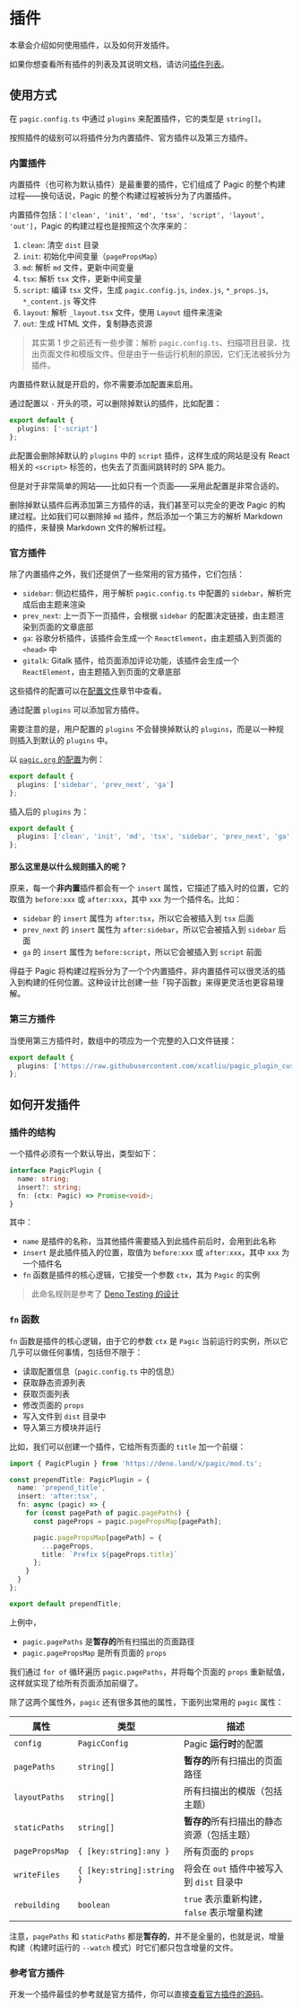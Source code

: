# 插件

本章会介绍如何使用插件，以及如何开发插件。

如果你想查看所有插件的列表及其说明文档，请访问[插件列表](/plugins/)。

## 使用方式

在 `pagic.config.ts` 中通过 `plugins` 来配置插件，它的类型是 `string[]`。

按照插件的级别可以将插件分为内置插件、官方插件以及第三方插件。

### 内置插件

内置插件（也可称为默认插件）是最重要的插件，它们组成了 Pagic 的整个构建过程——换句话说，Pagic 的整个构建过程被拆分为了内置插件。

内置插件包括：`['clean', 'init', 'md', 'tsx', 'script', 'layout', 'out']`，Pagic 的构建过程也是按照这个次序来的：

1. `clean`: 清空 `dist` 目录
2. `init`: 初始化中间变量（`pagePropsMap`）
3. `md`: 解析 `md` 文件，更新中间变量
4. `tsx`: 解析 `tsx` 文件，更新中间变量
5. `script`: 编译 `tsx` 文件，生成 `pagic.config.js`, `index.js`, `*_props.js`, `*_content.js` 等文件
6. `layout`: 解析 `_layout.tsx` 文件，使用 `Layout` 组件来渲染
7. `out`: 生成 HTML 文件，复制静态资源

> 其实第 1 步之前还有一些步骤：解析 `pagic.config.ts`、扫描项目目录、找出页面文件和模版文件。但是由于一些运行机制的原因，它们无法被拆分为插件。

内置插件默认就是开启的，你不需要添加配置来启用。

通过配置以 `-` 开头的项，可以删除掉默认的插件，比如配置：

```ts
export default {
  plugins: ['-script']
};
```

此配置会删除掉默认的 `plugins` 中的 `script` 插件，这样生成的网站是没有 React 相关的 `<script>` 标签的，也失去了页面间跳转时的 SPA 能力。

但是对于非常简单的网站——比如只有一个页面——采用此配置是非常合适的。

删除掉默认插件后再添加第三方插件的话，我们甚至可以完全的更改 Pagic 的构建过程。比如我们可以删除掉 `md` 插件，然后添加一个第三方的解析 Markdown 的插件，来替换 Markdown 文件的解析过程。

### 官方插件

除了内置插件之外，我们还提供了一些常用的官方插件，它们包括：

- `sidebar`: 侧边栏插件，用于解析 `pagic.config.ts` 中配置的 `sidebar`，解析完成后由主题来渲染
- `prev_next`: 上一页下一页插件，会根据 `sidebar` 的配置决定链接，由主题渲染到页面的文章底部
- `ga`: 谷歌分析插件，该插件会生成一个 `ReactElement`，由主题插入到页面的 `<head>` 中
- `gitalk`: Gitalk 插件，给页面添加评论功能，该插件会生成一个 `ReactElement`，由主题插入到页面的文章底部

这些插件的配置可以在[配置文件](./config.md#页面内容)章节中查看。

通过配置 `plugins` 可以添加官方插件。

需要注意的是，用户配置的 `plugins` 不会替换掉默认的 `plugins`，而是以一种规则插入到默认的 `plugins` 中。

以 [`pagic.org` 的配置](https://github.com/xcatliu/pagic/blob/master/pagic.config.tsx)为例：

```ts
export default {
  plugins: ['sidebar', 'prev_next', 'ga']
};
```

插入后的 `plugins` 为：

```ts
export default {
  plugins: ['clean', 'init', 'md', 'tsx', 'sidebar', 'prev_next', 'ga', 'script', 'layout', 'out']
};
```

#### 那么这里是以什么规则插入的呢？

原来，每一个**非内置**插件都会有一个 `insert` 属性，它描述了插入时的位置，它的取值为 `before:xxx` 或 `after:xxx`，其中 `xxx` 为一个插件名。比如：

- `sidebar` 的 `insert` 属性为 `after:tsx`，所以它会被插入到 `tsx` 后面
- `prev_next` 的 `insert` 属性为 `after:sidebar`，所以它会被插入到 `sidebar` 后面
- `ga` 的 `insert` 属性为 `before:script`，所以它会被插入到 `script` 前面

得益于 Pagic 将构建过程拆分为了一个个内置插件，非内置插件可以很灵活的插入到构建的任何位置。这种设计比创建一些「钩子函数」来得更灵活也更容易理解。

### 第三方插件

当使用第三方插件时，数组中的项应为一个完整的入口文件链接：

```ts
export default {
  plugins: ['https://raw.githubusercontent.com/xcatliu/pagic_plugin_custom/master/mod.ts']
};
```

## 如何开发插件

### 插件的结构

一个插件必须有一个默认导出，类型如下：

```ts
interface PagicPlugin {
  name: string;
  insert?: string;
  fn: (ctx: Pagic) => Promise<void>;
}
```

其中：

- `name` 是插件的名称，当其他插件需要插入到此插件前后时，会用到此名称
- `insert` 是此插件插入的位置，取值为 `before:xxx` 或 `after:xxx`，其中 `xxx` 为一个插件名
- `fn` 函数是插件的核心逻辑，它接受一个参数 `ctx`，其为 `Pagic` 的实例

> 此命名规则是参考了 [Deno Testing 的设计](https://deno.land/manual/testing)

### `fn` 函数

`fn` 函数是插件的核心逻辑，由于它的参数 `ctx` 是 `Pagic` 当前运行的实例，所以它几乎可以做任何事情，包括但不限于：

- 读取配置信息（`pagic.config.ts` 中的信息）
- 获取静态资源列表
- 获取页面列表
- 修改页面的 `props`
- 写入文件到 `dist` 目录中
- 导入第三方模块并运行

比如，我们可以创建一个插件，它给所有页面的 `title` 加一个前缀：

```ts
import { PagicPlugin } from 'https://deno.land/x/pagic/mod.ts';

const prependTitle: PagicPlugin = {
  name: 'prepend_title',
  insert: 'after:tsx',
  fn: async (pagic) => {
    for (const pagePath of pagic.pagePaths) {
      const pageProps = pagic.pagePropsMap[pagePath];

      pagic.pagePropsMap[pagePath] = {
        ...pageProps,
        title: `Prefix ${pageProps.title}`
      };
    }
  }
};

export default prependTitle;
```

上例中，

- `pagic.pagePaths` 是**暂存的**所有扫描出的页面路径
- `pagic.pagePropsMap` 是所有页面的 `props`

我们通过 `for of` 循环遍历 `pagic.pagePaths`，并将每个页面的 `props` 重新赋值，这样就实现了给所有页面添加前缀了。

除了这两个属性外，`pagic` 还有很多其他的属性，下面列出常用的 `pagic` 属性：

| 属性           | 类型                      | 描述                                       |
| -------------- | ------------------------- | ------------------------------------------ |
| `config`       | `PagicConfig`             | Pagic **运行时**的配置                     |
| `pagePaths`    | `string[]`                | **暂存的**所有扫描出的页面路径             |
| `layoutPaths`  | `string[]`                | 所有扫描出的模版（包括主题）               |
| `staticPaths`  | `string[]`                | **暂存的**所有扫描出的静态资源（包括主题） |
| `pagePropsMap` | `{ [key:string]:any }`    | 所有页面的 `props`                         |
| `writeFiles`   | `{ [key:string]:string }` | 将会在 `out` 插件中被写入到 `dist` 目录中  |
| `rebuilding`   | `boolean`                 | `true` 表示重新构建，`false` 表示增量构建  |

注意，`pagePaths` 和 `staticPaths` 都是**暂存的**，并不是全量的，也就是说，增量构建（构建时运行的 `--watch` 模式）时它们都只包含增量的文件。

### 参考官方插件

开发一个插件最佳的参考就是官方插件，你可以直接[查看官方插件的源码](https://github.com/xcatliu/pagic/tree/master/src/plugins)。
